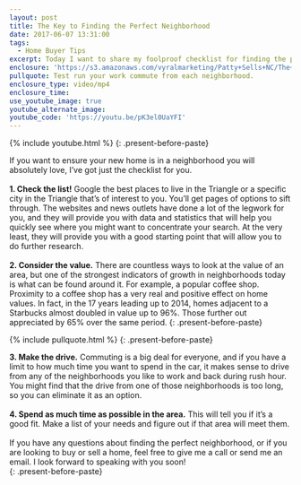 ```yaml
---
layout: post
title: The Key to Finding the Perfect Neighborhood
date: 2017-06-07 13:31:00
tags:
  - Home Buyer Tips
excerpt: Today I want to share my foolproof checklist for finding the perfect neighborhood to purchase your new home in.
enclosure: 'https://s3.amazonaws.com/vyralmarketing/Patty+Sells+NC/The+Patty+Sells+NC+Team-+Finding+the+perfect+neighborhood.mp4'
pullquote: Test run your work commute from each neighborhood.
enclosure_type: video/mp4
enclosure_time:
use_youtube_image: true
youtube_alternate_image:
youtube_code: 'https://youtu.be/pK3el0UaYFI'
---
```



{% include youtube.html %}
{: .present-before-paste}

If you want to ensure your new home is in a neighborhood you will absolutely love, I’ve got just the checklist for you.
<br>
<br>**1. Check the list!** Google the best places to live in the Triangle or a specific city in the Triangle that’s of interest to you. You’ll get pages of options to sift through. The websites and news outlets have done a lot of the legwork for you, and they will provide you with data and statistics that will help you quickly see where you might want to concentrate your search. At the very least, they will provide you with a good starting point that will allow you to do further research.
<br>
<br>**2. Consider the value.** There are countless ways to look at the value of an area, but one of the strongest indicators of growth in neighborhoods today is what can be found around it. For example, a popular coffee shop. Proximity to a coffee shop has a very real and positive effect on home values. In fact, in the 17 years leading up to 2014, homes adjacent to a Starbucks almost doubled in value up to 96%. Those further out appreciated by 65% over the same period.
{: .present-before-paste}

{% include pullquote.html %}
{: .present-before-paste}

**3. Make the drive.** Commuting is a big deal for everyone, and if you have a limit to how much time you want to spend in the car, it makes sense to drive from any of the neighborhoods you like to work and back during rush hour. You might find that the drive from one of those neighborhoods is too long, so you can eliminate it as an option.
<br>
<br>**4. Spend as much time as possible in the area.** This will tell you if it’s a good fit. Make a list of your needs and figure out if that area will meet them.
<br>
<br>If you have any questions about finding the perfect neighborhood, or if you are looking to buy or sell a home, feel free to give me a call or send me an email. I look forward to speaking with you soon!
<br>
{: .present-before-paste}